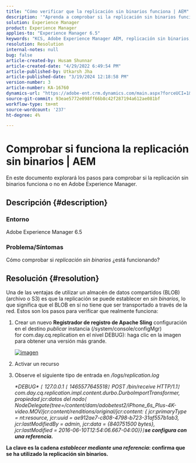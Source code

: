 ```yaml
---
title: "Cómo verificar que la replicación sin binarios funciona | AEM"
description: '"Aprenda a comprobar si la replicación sin binarios funciona o no en Adobe Experience Manager".'
solution: Experience Manager
product: Experience Manager
applies-to: "Experience Manager 6.5"
keywords: "KCS, Adobe Experience Manager AEM, replicación sin binarios,"
resolution: Resolution
internal-notes: null
bug: false
article-created-by: Husam Shunnar
article-created-date: "4/29/2022 6:49:54 PM"
article-published-by: Utkarsh Jha
article-published-date: "3/19/2024 12:18:58 PM"
version-number: 3
article-number: KA-16760
dynamics-url: "https://adobe-ent.crm.dynamics.com/main.aspx?forceUCI=1&pagetype=entityrecord&etn=knowledgearticle&id=5df78e22-edc7-ec11-a7b6-0022480a1d64"
source-git-commit: 93eae5772e098ff66b8c42f287194a612ae081bf
workflow-type: tm+mt
source-wordcount: '237'
ht-degree: 4%

---
```


# Comprobar si funciona la replicación sin binarios | AEM


En este documento explorará los pasos para comprobar si la replicación sin binarios funciona o no en Adobe Experience Manager.

## Descripción {#description}


### <b>Entorno</b>

Adobe Experience Manager 6.5



### <b>Problema/Síntomas</b>

Cómo comprobar si *replicación sin binarios* ¿está funcionando?


## Resolución {#resolution}


Una de las ventajas de utilizar un almacén de datos compartidos (BLOB) (archivo o S3) es que la replicación se puede establecer en *sin binarios*, lo que significa que el BLOB en sí no tiene que ser transportado a través de la red. Estos son los pasos para verificar que realmente funciona:

1. Crear un nuevo <b>Registrador de registro de Apache Sling</b> configuración en el destino *publicar* instancia (/system/console/configMgr) for com.day.cq.replication en el nivel DEBUG): haga clic en la imagen para obtener una versión más grande.<br>

   [![imagen](https://64.media.tumblr.com/7399cc8fc96a1bb17456e9aff2af2999/tumblr_inline_p9j3kgHl8K1r414c2_500.png)](https://href.li/?http://jayan.kandathil.ca/CQ-OPS/aem62/LoggingLogger-Replication.png)
2. Activar un recurso


3. Observe el siguiente tipo de entrada en */logs/replication.log*

   *\*DEBUG\* `[` 127.0.0.1 `[` 1465577645518`]`  POST /bin/receive HTTP/1.1`]`  com.day.cq.replication.impl.content.durbo.DurboImportTransformer, propiedad jcr:datos del nodo`[` NodeDelegate{tree=/content/dam/adobetest2/iPhone_6s_Plus-4K-video.MOV/jcr:content/renditions/original/jcr:content: { jcr:primaryType = nt:resource, jcr:uuid = ae912ae7-c808-4798-b723-31af557b1ab3, jcr:lastModifiedBy = admin, jcr:data = {840751500 bytes}, jcr:lastModified = 2016-06-10T12:54:06.667-04:00}}`]`<b>se configura con una referencia.*


La clave es la cadena *establecer mediante una referencia*: confirma que se ha utilizado la replicación sin binarios.


